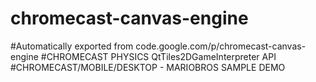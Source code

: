 # chromecast-canvas-engine
#Automatically exported from code.google.com/p/chromecast-canvas-engine
#CHROMECAST PHYSICS QtTiles2DGameInterpreter API
#CHROMECAST/MOBILE/DESKTOP - MARIOBROS SAMPLE DEMO
